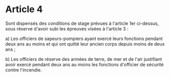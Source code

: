 # Article 4

Sont dispensés des conditions de stage prévues à l'article 1er ci-dessus, sous réserve d'avoir subi les épreuves visées à l'article 3 :

a) Les officiers de sapeurs-pompiers ayant exercé leurs fonctions pendant deux ans au moins et qui ont quitté leur ancien corps depuis moins de deux ans ;

b) Les officiers de réserve des armées de terre, de mer et de l'air justifiant avoir exercé pendant deux ans au moins les fonctions d'officier de sécurité contre l'incendie.
